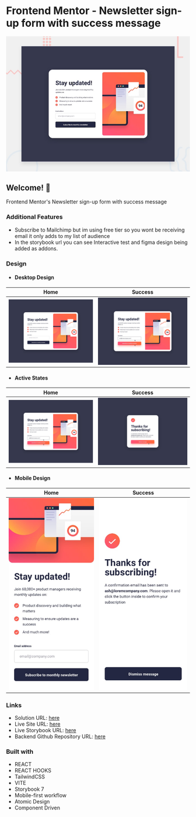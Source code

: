 # Frontend Mentor - Newsletter sign-up form with success message

![Design preview for the Newsletter sign-up form with success message coding challenge](./src/assets/design/desktop-preview.jpg)

## Welcome! 👋
Frontend Mentor's Newsletter sign-up form with success message

### Additional Features
  - Subscribe to Mailchimp but im using free tier so you wont be receiving email it only adds to my list of audience
  - In the storybook url you can see Interactive test and figma design being added as addons.


### Design


- #### Desktop Design

Home | Success
--- | ---
![Desktop Design](./src/assets/design/desktop-design.jpg) | ![Desktop Success](./src/assets/design/active-states.jpg)

- #### Active States
Home | Success
--- | ---
![Desktop Active-states](./src/assets/design/active-states.jpg) | ![Desktop Success Active-states](./src/assets/design/desktop-success-active.jpg)

    
- #### Mobile Design
Home | Success
--- | ---
![Mobile Design](./src/assets/design/mobile-design.jpg) | ![Mobile Success](./src/assets/design/mobile-success.jpg)



### Links

-   Solution URL: [here](https://www.frontendmentor.io/solutions/newsletter-signup-form-w-success-msg-react-vite-tailwindcss-storybook-N0gEx2h0hK)
-   Live Site URL: [here](https://newsletter-sign-up-with-success-message-frontend.vercel.app/)
-   Live Storybook URL: [here](https://newsletter-sign-up-with-success-message-storybook.vercel.app/)
-   Backend Github Repository URL: [here](https://github.com/minibrusp/newsletter-sign-up-with-success-message-backend)

### Built with
-   REACT
-   REACT HOOKS
-   TailwindCSS
-   VITE
-   Storybook 7
-   Mobile-first workflow
-   Atomic Design
-   Component Driven
